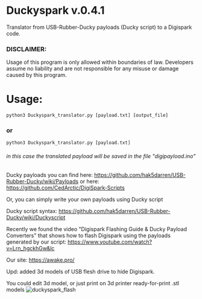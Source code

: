 # Duckyspark v.0.4.1

Translator from USB-Rubber-Ducky payloads (Ducky script) to a Digispark code.

### DISCLAIMER:

Usage of this program is only allowed within boundaries of law. Developers assume no liability and are not responsible for any misuse or damage caused by this program.

# Usage:

    python3 Duckyspark_translator.py [payload.txt] [output_file]

### or

    python3 Duckyspark_translator.py [payload.txt]
###### in this case the translated payload will be saved in the file "digipayload.ino"


Ducky payloads you can find here:   https://github.com/hak5darren/USB-Rubber-Ducky/wiki/Payloads
                         or here:   https://github.com/CedArctic/DigiSpark-Scripts

Or, you can simply write your own payloads using Ducky script

Ducky script syntax:                https://github.com/hak5darren/USB-Rubber-Ducky/wiki/Duckyscript

Recently we found the video "Digispark Flashing Guide & Ducky Payload Converters" that shows how to flash Digispark using the payloads generated by our script:     https://www.youtube.com/watch?v=Lrn_hgckhGw&lc

Our site: https://awake.pro/

Upd: added 3d models of USB flesh drive to hide Digispark. 

You could edit 3d model, or just print on 3d printer ready-for-print .stl models
![duckyspark_flash](https://user-images.githubusercontent.com/20900400/56039187-5d861500-5d3c-11e9-8c4c-b385f8a05b6f.jpg)
